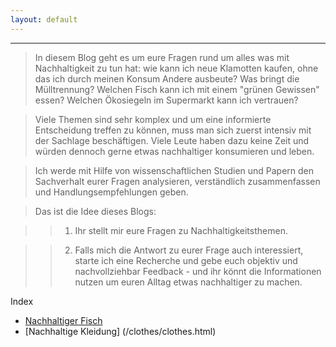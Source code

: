 ```yaml
---
layout: default
---
```

***





>In diesem Blog geht es um eure Fragen rund um alles was mit Nachhaltigkeit zu tun hat: 
wie kann ich neue Klamotten kaufen, ohne das ich durch meinen Konsum Andere ausbeute?
Was bringt die Mülltrennung?
Welchen Fisch kann ich  mit einem "grünen Gewissen" essen?
Welchen Ökosiegeln im Supermarkt kann ich vertrauen?

	

>Viele Themen sind sehr komplex und um eine informierte Entscheidung treffen zu können, muss man sich zuerst intensiv mit der Sachlage beschäftigen.
Viele Leute haben dazu keine Zeit und würden dennoch gerne etwas nachhaltiger konsumieren und leben. 

>Ich werde mit Hilfe von wissenschaftlichen Studien und Papern den Sachverhalt eurer Fragen analysieren, verständlich zusammenfassen und Handlungsempfehlungen geben.


>Das ist die Idee dieses Blogs:

>> 1. Ihr stellt mir eure Fragen zu Nachhaltigkeitsthemen.

>> 2. Falls mich die Antwort zu eurer Frage auch interessiert, starte ich eine Recherche und gebe euch objektiv und nachvollziehbar Feedback - 
und ihr könnt die Informationen nutzen um euren Alltag etwas nachhaltiger zu machen.









Index

- [Nachhaltiger Fisch](/fish/fishblog.html)
- [Nachhaltige Kleidung] (/clothes/clothes.html)


